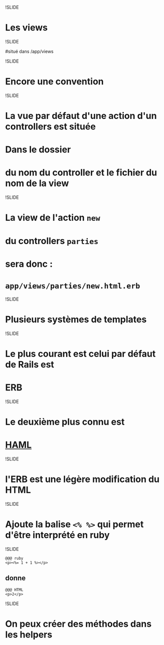 !SLIDE

# Les views

!SLIDE

#situé dans /app/views

!SLIDE

# Encore une convention

!SLIDE

# La vue par défaut d'une action d'un controllers est située
# Dans le dossier
# du nom du controller et le fichier du nom de la view

!SLIDE

# La view de l'action `new`
# du controllers `parties`
# sera donc :
# `app/views/parties/new.html.erb`

!SLIDE

# Plusieurs systèmes de templates

!SLIDE

# Le plus courant est celui par défaut de Rails est
# ERB

!SLIDE

# Le deuxième plus connu est
# [HAML](http://haml-lang.com/)

!SLIDE

# l'ERB est une légère modification du HTML

!SLIDE

# Ajoute la balise `<% %>` qui permet d'être interprété en ruby

!SLIDE

    @@@ ruby
    <p><%= 1 + 1 %></p>

## donne

    @@@ HTML
    <p>2</p>

!SLIDE

# On peux créer des méthodes dans les helpers

